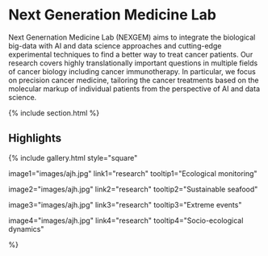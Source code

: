 ---
---

# Next Generation Medicine Lab

Next Genernation Medicine Lab (NEXGEM) aims to integrate the biological big-data with AI and data science approaches and cutting-edge experimental techniques to find a better way to treat cancer patients. Our research covers highly translationally important questions in multiple fields of cancer biology including cancer immunotherapy. In particular, we focus on precision cancer medicine, tailoring the cancer treatments based on the molecular markup of individual patients from the perspective of AI and data science.

{% include section.html %}

## Highlights

{%
  include gallery.html
  style="square"

  image1="images/ajh.jpg"
  link1="research"
  tooltip1="Ecological monitoring"

  image2="images/ajh.jpg"
  link2="research"
  tooltip2="Sustainable seafood"

  image3="images/ajh.jpg"
  link3="research"
  tooltip3="Extreme events"

  image4="images/ajh.jpg"
  link4="research"
  tooltip4="Socio-ecological dynamics"



%}

